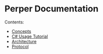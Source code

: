 # Perper Documentation

Contents:

* [Concepts](./concepts.md)
* [C# Usage Tutorial](./dotnet-tutorial.md)
* [Architecture](./architecture.md)
* [Protocol](./protocol.md)
